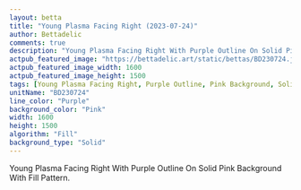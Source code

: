 ```yaml
---
layout: betta
title: "Young Plasma Facing Right (2023-07-24)"
author: Bettadelic
comments: true
description: "Young Plasma Facing Right With Purple Outline On Solid Pink Background With Fill Pattern."
actpub_featured_image: "https://bettadelic.art/static/bettas/BD230724.jpg"
actpub_featured_image_width: 1600
actpub_featured_image_height: 1500
tags: [Young Plasma Facing Right, Purple Outline, Pink Background, Solid Background Pattern, Fill Pattern, July 2023]
unitName: "BD230724"
line_color: "Purple"
background_color: "Pink"
width: 1600
height: 1500
algorithm: "Fill"
background_type: "Solid"
---
```


Young Plasma Facing Right With Purple Outline On Solid Pink Background With Fill Pattern.
